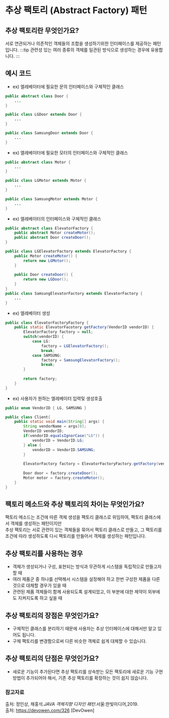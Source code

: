 # 추상 팩토리 (Abstract Factory) 패턴

## 추상 팩토리란 무엇인가요?
서로 연관되거나 의존적인 객체들의 조합을 생성하기위한 인터페이스를 제공하는 패턴입니다.
:::tip
관련성 있는 여러 종류의 객체를 일관된 방식으로 생성하는 경우에 유용합니다.
:::

## 예시 코드
- ex) 엘레베이터에 필요한 문의 인터페이스와 구체적인 클래스
```java
public abstract class Door {
    ...
}

public class LGDoor extends Door {
    ...
}

public class SamsungDoor extends Door {
    ...
}
```
- ex) 엘레베이터에 필요한 모터의 인터페이스와 구체적인 클래스
```java
public abstract class Motor {
    ...
}

public class LGMotor extends Motor {
    ...
}

public class SamsungMotor extends Motor {
    ...
}
```
- ex) 엘레베이터의 인터페이스와 구체적인 클래스
```java
public abstract class ElevatorFactory {
    public abstract Motor createMotor();
    public abstract Door createDoor();
}

public class LGElevatorFactory extends ElevatorFactory {
    public Motor createMotor() {
        return new LGMotor();
    }
    
    public Door createDoor() {
        return new LGDoor();
    }
}
public class SamsungElevatorFactory extends ElevatorFactory {
    ...
}
```
- ex) 엘레베이터 생성
```java
public class ElevatorFactoryFactory {
    public static ElevatorFacotory getFactory(VendorID vendorID) {
        ElevatorFactory factory = null;
        switch(vendorID) {
            case LG:
                factory = LGElevatorFactory();
                break;
            case SAMSUNG:
                factory = SamsungElevatorFactory();
                break;
        }
        
        return factory;
    }
}
```
- ex) 사용자가 원하는 엘레베이터 입력및 생성호출
```java
public enum VendorID { LG, SAMSUNG }

public class Client{
    public static void main(String[] args) {
        String vendorName = args[0];
        VendorID vendorID;
        if(vendorID.equalsIgnorCase("LG")) {
            vendorID = VendorID.LG;
        } else {
            vendorID = VendorID.SAMSUNG;
        }
        
        ElevatorFactory factory = ElevatorFactoryFactory.getFactory(vendorID);
        
        Door door = factory.createDoor();
        Motor motor = factory.createMotor();
    }
}
```

## 팩토리 메소드와 추상 팩토리의 차이는 무엇인가요?
팩토리 메소드는 조건에 따른 객체 생성을 팩토리 클래스로 위임하여, 팩토리 클래스에서 객체를 생성하는 패턴이지만  
추상 팩토리는 서로 관련이 있는 객체들을 묶어서 팩토리 클래스로 만들고, 그 팩토리를 조건에 따라 생성하도록 다시 팩토리를 만들어서 객체를 생성하는 패턴입니다.

## 추상 팩토리를 사용하는 경우
- 객체가 생성되거나 구성, 표현되는 방식과 무관하게 시스템을 독립적으로 만들고자 할 때  
- 여러 제품군 중 하나를 선택해서 시스템을 설정해야 하고 한번 구성한 제품을 다른 것으로 대체할 경우가 있을 때
- 관련된 제품 객체들이 함께 사용되도록 설계되었고, 이 부분에 대한 제약이 외부에도 지켜지도록 하고 싶을 때

## 추상 팩토리의 장점은 무엇인가요?
- 구체적인 클래스를 분리하기 때문에 사용자는 추상 인터페이스에 대해서만 알고 있어도 됩니다. 
- 구체 팩토리를 변경함으로써 다른 비슷한 객체로 쉽게 대체할 수 있습니다.

## 추상 팩토리의 단점은 무엇인가요?
- 새로운 기능이 추가된다면 추상 팩토리를 상속받는 모든 팩토리에 새로운 기능 구현방법이 추가되어야 해서, 기존 추상 팩토리를 확장하는 것이 쉽지 않습니다.

### 참고자료
출처: 정인상, 채홍석.*JAVA 객체지향 디자인 패턴*.서울:한빛미디어,2019. <br>
출처: https://devowen.com/326 [DevOwen]
